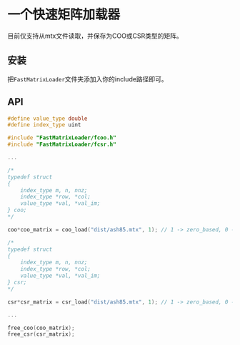 # 一个快速矩阵加载器

目前仅支持从mtx文件读取，并保存为COO或CSR类型的矩阵。

## 安装

把`FastMatrixLoader`文件夹添加入你的include路径即可。

## API

```cpp
#define value_type double
#define index_type uint

#include "FastMatrixLoader/fcoo.h"
#include "FastMatrixLoader/fcsr.h"

...

/*
typedef struct
{
    index_type m, n, nnz;
    index_type *row, *col;
    value_type *val, *val_im;
} coo; 
*/

coo*coo_matrix = coo_load("dist/ash85.mtx", 1); // 1 -> zero_based, 0 -> one_based

/*
typedef struct
{
    index_type m, n, nnz;
    index_type *row, *col;
    value_type *val, *val_im;
} csr;
*/

csr*csr_matrix = csr_load("dist/ash85.mtx", 1); // 1 -> zero_based, 0 -> one_based

...

free_coo(coo_matrix);
free_csr(csr_matrix);
```
